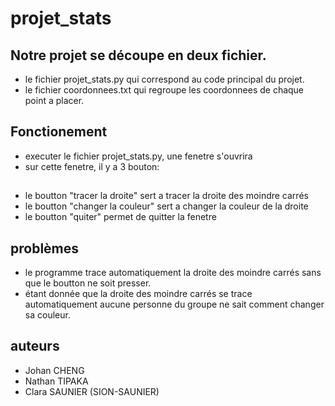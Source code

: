 # projet_stats

## Notre projet se découpe en deux fichier.
- le fichier projet_stats.py qui correspond au code principal du projet.
- le fichier coordonnees.txt qui regroupe les coordonnees de chaque point a placer.

## Fonctionement
- executer le fichier projet_stats.py, une fenetre s'ouvrira
- sur cette fenetre, il y a 3 bouton:
##
- le boutton "tracer la droite" sert a tracer la droite des moindre carrés
- le boutton "changer la couleur" sert a changer la couleur de la droite
- le boutton "quiter" permet de quitter la fenetre 
##

## problèmes
- le programme trace automatiquement la droite des moindre carrés sans que le boutton ne soit presser.
- étant donnée que la droite des moindre carrés se trace automatiquement aucune personne du groupe ne sait comment changer sa couleur.

## auteurs
- Johan CHENG
- Nathan TIPAKA
- Clara SAUNIER (SION-SAUNIER)
